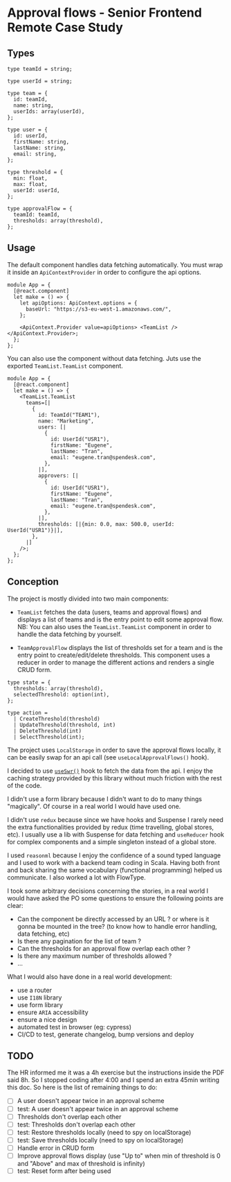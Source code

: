 # Approval flows - Senior Frontend Remote Case Study

## Types

```reasonml
type teamId = string;

type userId = string;

type team = {
  id: teamId,
  name: string,
  userIds: array(userId),
};

type user = {
  id: userId,
  firstName: string,
  lastName: string,
  email: string,
};

type threshold = {
  min: float,
  max: float,
  userId: userId,
};

type approvalFlow = {
  teamId: teamId,
  thresholds: array(threshold),
};
```

## Usage

The default component handles data fetching automatically. You must wrap it inside an `ApiContextProvider` in order to configure the api options.

```reasonml
module App = {
  [@react.component]
  let make = () => {
    let apiOptions: ApiContext.options = {
      baseUrl: "https://s3-eu-west-1.amazonaws.com/",
    };

    <ApiContext.Provider value=apiOptions> <TeamList /> </ApiContext.Provider>;
  };
};
```

You can also use the component without data fetching. Juts use the exported `TeamList.TeamList` component.

```reasonml
module App = {
  [@react.component]
  let make = () => {
    <TeamList.TeamList
      teams=[|
        {
          id: TeamId("TEAM1"),
          name: "Marketing",
          users: [|
            {
              id: UserId("USR1"),
              firstName: "Eugene",
              lastName: "Tran",
              email: "eugene.tran@spendesk.com",
            },
          |],
          approvers: [|
            {
              id: UserId("USR1"),
              firstName: "Eugene",
              lastName: "Tran",
              email: "eugene.tran@spendesk.com",
            },
          |],
          thresholds: [|{min: 0.0, max: 500.0, userId: UserId("USR1")}|],
        },
      |]
    />;
  };
};
```

## Conception

The project is mostly divided into two main components:

- `TeamList` fetches the data (users, teams and approval flows) and displays a list of teams and is the entry point to edit some approval flow. NB: You can also uses the `TeamList.TeamList` component in order to handle the data fetching by yourself.

- `TeamApprovalFlow` displays the list of thresholds set for a team and is the entry point to create/edit/delete thresholds. This component uses a reducer in order to manage the different actions and renders a single CRUD form.

```reasonml
type state = {
  thresholds: array(threshold),
  selectedThreshold: option(int),
};

type action =
  | CreateThreshold(threshold)
  | UpdateThreshold(threshold, int)
  | DeleteThreshold(int)
  | SelectThreshold(int);
```

The project uses `LocalStorage` in order to save the approval flows locally, it can be easily swap for an api call (see `useLocalApprovalFlows()` hook).

I decided to use [`useSwr()`](https://swr.vercel.app/) hook to fetch the data from the api. I enjoy the caching strategy provided by this library without much friction with the rest of the code.

I didn't use a form library because I didn't want to do to many things "magically". Of course in a real world I would have used one.

I didn't use `redux` because since we have hooks and Suspense I rarely need the extra functionalities provided by redux (time travelling, global stores, etc). I usually use a lib with Suspense for data fetching and `useReducer` hook for complex components and a simple singleton instead of a global store.

I used `reasonml` because I enjoy the confidence of a sound typed language and I used to work with a backend team coding in Scala. Having both front and back sharing the same vocabulary (functional programming) helped us communicate. I also worked a lot with FlowType.

I took some arbitrary decisions concerning the stories, in a real world I would have asked the PO some questions to ensure the following points are clear:

- Can the component be directly accessed by an URL ? or where is it gonna be mounted in the tree? (to know how to handle error handling, data fetching, etc)
- Is there any pagination for the list of team ?
- Can the thresholds for an approval flow overlap each other ?
- Is there any maximum number of thresholds allowed ?
- ...

What I would also have done in a real world development:

- use a router
- use `I18N` library
- use form library
- ensure `ARIA` accessibility
- ensure a nice design
- automated test in browser (eg: cypress)
- CI/CD to test, generate changelog, bump versions and deploy

## TODO

The HR informed me it was a 4h exercise but the instructions inside the PDF said 8h. So I stopped coding after 4:00 and I spend an extra 45min writing this doc. So here is the list of remaining things to do:

- [ ] A user doesn't appear twice in an approval scheme
- [ ] test: A user doesn't appear twice in an approval scheme
- [ ] Thresholds don't overlap each other
- [ ] test: Thresholds don't overlap each other
- [ ] test: Restore thresholds locally (need to spy on localStorage)
- [ ] test: Save thresholds locally (need to spy on localStorage)
- [ ] Handle error in CRUD form
- [ ] Improve approval flows display (use "Up to" when min of threshold is 0 and "Above" and max of threshold is infinity)
- [ ] test: Reset form after being used
